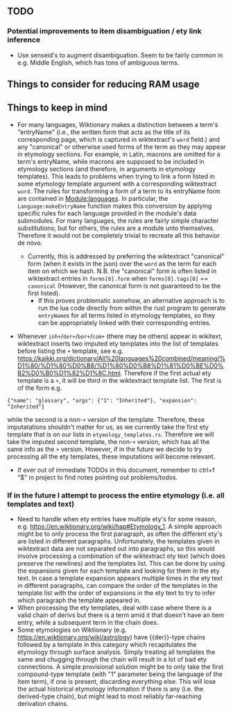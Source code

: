 ## TODO

### Potential improvements to item disambiguation / ety link inference

* Use senseid's to augment disambiguation. Seem to be fairly common in e.g. Middle English, which has tons of ambiguous terms. 

## Things to consider for reducing RAM usage

## Things to keep in mind

* For many languages, Wiktionary makes a distinction between a term's "entryName" (i.e., the written form that acts as the title of its corresponding page, which is captured in wiktextract's `word` field.) and any "canonical" or otherwise used forms of the term as they may appear in etymology sections. For example, in Latin, macrons are omitted for a term's entryName, while macrons are supposed to be included in etymology sections (and therefore, in arguments in etymology templates). This leads to problems when trying to link a form listed in some etymology template argument with a corresponding wiktextract `word`. The rules for transforming a form of a term to its entryName form are contained in [Module:languages](https://en.wiktionary.org/wiki/Module:languages). In particular, the `Language:makeEntryName` function makes this conversion by applying specific rules for each language provided in the module's data submodules. For many languages, the rules are fairly simple character substitutions; but for others, the rules are a module unto themselves.  Therefore it would not be completely trivial to recreate all this behavior de novo. 
    * Currently, this is addressed by preferring the wiktextract "canonical" form (when it exists in the json) over the `word` as the term for each item on which we hash. N.B. the "canonical" form is often listed in wiktextract entries in `forms[0].form` when `forms[0].tags[0]` == `canonical` (However, the canonical form is not guaranteed to be the first listed).
        * If this proves problematic somehow, an alternative approach is to run the lua code directly from within the rust program to generate `entryName`s for all terms listed in etymology templates, so they can be appropriately linked with their corresponding entries.

* Whenever `inh+`/`der+`/`bor+`/`com+` (there may be others) appear in wikitext, wiktextract inserts two imputed ety templates into the list of templates before listing the `+` template, see e.g. https://kaikki.org/dictionary/All%20languages%20combined/meaning/%D1%80/%D1%80%D0%B8/%D1%80%D0%B8%D1%81%D0%BE%D0%B2%D0%B0%D1%82%D1%8C.html. Therefore if the first actual ety template is a `+`, it will be third in the wiktextract template list. The first is of the form e.g. 
```
{"name": "glossary", "args": {"1": "Inherited"}, "expansion": "Inherited"}
```
while the second is a non-`+` version of the template. Therefore, these imputatations  shouldn't matter for us, as we currently take the first ety template that is on our lists in `etymology_templates.rs`. Therefore we will take the imputed second template, the non-`+` version, which has all the same info as the `+` version.  However, if in the future we decide to try processing all the ety templates, these imputations will become relevant. 

* If ever out of immediate TODOs in this document, remember to ctrl+f "$" in project to find notes pointing out problems/todos.

### If in the future I attempt to process the entire etymology (i.e. all templates and text)
* Need to handle when ety entries have multiple ety's for some reason, e.g. https://en.wiktionary.org/wiki/hap#Etymology_1. A simple approach might be to only process the first paragraph, as often the different ety's are listed in different paragraphs. Unfortunately, the templates given in wiktextract data are not separated out into paragraphs, so this would involve processing a combination of the wiktextract ety text (which does preserve the newlines) and the templates list. This can be done by using the expansions given for each template and looking for them in the ety text. In case a template expansion appears multiple times in the ety text in different paragraphs, can compare the order of the templates in the template list with the order of expansions in the ety text to try to infer which paragraph the template appeared in.
* When processing the ety templates, deal with case where there is a valid chain of derivs but there is a term amid it that doesn't have an item entry, while a subsequent term in the chain does.
* Some etymologies on Wiktionary (e.g. https://en.wiktionary.org/wiki/astrology) have {{der}}-type chains followed by a template in this category which recapitulates the etymology through surface analysis. Simply treating all templates the same and chugging through the chain will result in a lot of bad ety connections. A simple provisional solution might be to only take the first compound-type template (with "1" parameter being the language of the item term), if one is present, discarding everything else. This will lose the actual historical etymology information if there is any (i.e. the derived-type chain), but might lead to most reliably far-reaching derivation chains.